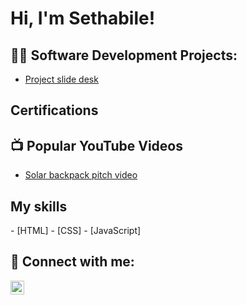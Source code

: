 <h1>Hi, I'm Sethabile!</a></h1>

<h2>👨‍💻 Software Development Projects:</h2>


  - [Project slide desk](https://docs.google.com/document/d/11fJvWnPWRow9ETN26z9thQ_pIDZzVn6_sLcW0QUzllk/edit?usp=sharing)
<h2>Certifications</h2>

<h2>📺 Popular YouTube Videos</h2>

- [Solar backpack pitch video](https://youtu.be/R_zaf6Ld1M8?si=0rvp9PGnMeRRYOY4)
<h2> </h2>

<h2> My skills</h2>
- [HTML]
- [CSS] 
- [JavaScript] 
<h2> 🤳 Connect with me:</h2>


[<img align="left" alt="sethabile-mkhumbuzi | LinkedIn" width="22px" src="https://cdn.jsdelivr.net/npm/simple-icons@v3/icons/linkedin.svg" />][linkedin]


[linkedin]: https://linkedin.com/in/sethabile-mkhumbuzi

<!--
**joshmadakor1/joshmadakor1** is a ✨ _special_ ✨ repository because its `README.md` (this file) appears on your GitHub profile.

Here are some ideas to get you started:

- 🔭 I’m currently working on ...
- 🌱 I’m currently learning ...
- 👯 I’m looking to collaborate on ...
- 🤔 I’m looking for help with ...
- 💬 Ask me about ...
- 📫 How to reach me: ...
- 😄 Pronouns: ...
- ⚡ Fun fact: ...
-->
